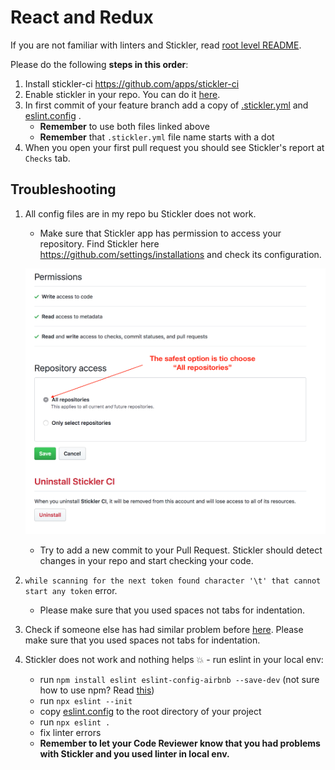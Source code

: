 # React and Redux

If you are not familiar with linters and Stickler, read [root level README](../README.md).

Please do the following **steps in this order**:

1. Install stickler-ci https://github.com/apps/stickler-ci
2. Enable stickler in your repo. You can do it [here](https://stickler-ci.com/).
3. In first commit of your feature branch add a copy of [.stickler.yml](./.stickler.yml) and [eslint.config](./eslint.config) .
   - **Remember** to use both files linked above
   - **Remember** that `.stickler.yml` file name starts with a dot
4. When you open your first pull request you should see Stickler's report at `Checks` tab.

## Troubleshooting

1. All config files are in my repo bu Stickler does not work.

   - Make sure that Stickler app has permission to access your repository. Find Stickler here https://github.com/settings/installations and check its configuration.

   ![screenshot](../assets/images/stickler_app_config.png)

   - Try to add a new commit to your Pull Request. Stickler should detect changes in your repo and start checking your code.

2. `while scanning for the next token found character '\t' that cannot start any token` error.
   - Please make sure that you used spaces not tabs for indentation.
3. Check if someone else has had similar problem before [here](https://questions.microverse.org/c/linters-stickler).
   Please make sure that you used spaces not tabs for indentation.
4. Stickler does not work and nothing helps 💥 - run eslint in your local env:
   - run `npm install eslint eslint-config-airbnb --save-dev` (not sure how to use npm? Read [this](https://docs.npmjs.com/downloading-and-installing-node-js-and-npm))
   - run `npx eslint --init`
   - copy [eslint.config](./eslint.config) to the root directory of your project
   - run `npx eslint .`
   - fix linter errors
   - **Remember to let your Code Reviewer know that you had problems with Stickler and you used linter in local env.**
